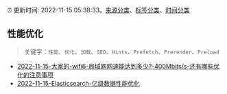 :alarm_clock: 更新时间: 2022-11-15 05:38:33。[来源分类](../README.md)、[标签分类](../TAGS.md)、[时间分类](../TIMELINE.md)

## 性能优化


> 关键字：`性能`、`优化`、`加载`、`SEO`、`Hints`、`Prefetch`、`Prerender`、`Preload`



- [2022-11-15-大家的-wifi6-局域网网速能达到多少?-400Mbits/s-还有哪些优化的注意事项](https://www.v2ex.com/t/895367) 
- [2022-11-15-Elasticsearch-亿级数据性能优化](https://toutiao.io/k/01odw5a) 